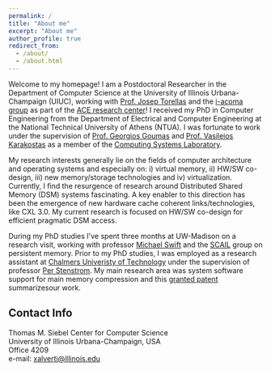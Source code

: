 ```yaml
---
permalink: /
title: "About me"
excerpt: "About me"
author_profile: true
redirect_from: 
  - /about/
  - /about.html
---
```


Welcome to my homepage! I am a Postdoctoral Researcher in the Department of Computer Science at the University of Illinois Urbana-Champaign (UIUC), working with [Prof. Josep Torellas](https://cs.illinois.edu/about/people/faculty/torrella)
and the [i-acoma group](http://iacoma.cs.uiuc.edu/) as part of the [ACE research center](https://acecenter.grainger.illinois.edu/)! I received my PhD in Computer Engineering from the Department of Electrical and Computer Engineering at the National Technical University of Athens (NTUA). I was fortunate to work under the supervision of [Prof. Georgios Goumas](http://www.cslab.ntua.gr/~goumas/) and [Prof. Vasileios Karakostas](https://cgi.di.uoa.gr/~vkarakos/) as a member of the [Computing Systems Laboratory](http://www.cslab.ntua.gr/).

My research interests generally lie on the fields of computer architecture and operating systems and especially on: i) virtual memory, ii) HW/SW co-design, iii) new memory/storage technologies and iv) virtualization. 
Currently, I find the resurgence of research around Distributed Shared Memory (DSM) systems fascinating. A key enabler to this direction has been the emergence of new hardware cache coherent links/technologies, like CXL 3.0.
My current research is focused on HW/SW co-design for efficient pragmatic DSM access. 
 
During my PhD studies I've spent three months at UW-Madison on a research visit, working with professor [Michael Swift](https://pages.cs.wisc.edu/~swift/) and the [SCAIL](https://scail.cs.wisc.edu/) group on persistent memory. 
Prior to my PhD studies, I was employed as a research assistant at [Chalmers Univeristy of Technology](https://www.chalmers.se/en/Pages/default.aspx) under the supervision of professor [Per Stenstrom](http://www.cse.chalmers.se/~pers/). 
My main research area was system software support for main memory compression and this [granted patent](https://worldwide.espacenet.com/publicationDetails/biblio?FT=D&date=20210518&DB=&locale=en_EP&CC=SE&NR=543649C2&KC=C2&ND=4) summarizesour work.  

## Contact Info
Thomas M. Siebel Center for Computer Science<br/>
University of Illinois Urbana-Champaign, USA<br/>
Office 4209<br/>
e-mail: xalverti@illinois.edu<br/>

<!---
Research findings led to the foundation of [ZeroPoint Technologies AB](https://wp.zptcorp.com/), a start-up company designing novel memory compression technology, where I was employed as system software engineer.

Welcome to my homepage! I am a PhD candidate at [Computing Systems Laboratory](http://www.cslab.ece.ntua.gr) of the [School of Electrical and Computer Engineering](http://www.ece.ntua.gr), [NTUA](http://www.ntua.gr).  
My advisors are Professors [Georgios Goumas](http://www.cslab.ntua.gr/~goumas/) and [Vasileios Karakostas](http://www.cslab.ece.ntua.gr/~vkarakos/). 
My research interests lie on the fields of computer architecture and operating systems and especially:

* virtual memory
* HW/SW co-design
* emerging memory/storage technologies
* virtualization

The past few years I've focused on novel non-volatile main memory technologies and specifically on the design of efficient OS support for persistet data access.
I've spent three months at UW-Madison on a research visit, working with professor [Michael Swift](https://pages.cs.wisc.edu/~swift/) and the [SCAIL](https://scail.cs.wisc.edu/) group. 
Our work has been recently accepted on [MICRO2022](/publications/micro2020-daxvm)! 

The first years of my PhD I worked on the address translation overhead problem, experimenting
with HS/SW solutions, and part of our work was published in [ISCA 2020](/publications/isca2020-contiguity)!

I'm also interested in novel non-volatile main memory technolοgy and I'm currently working on the design of 
efficient operating system (OS) support for persistent data access. 

Prior to my PhD studies, I was employed as a research assistant at [Chalmers Univeristy of Technology](https://www.chalmers.se/en/Pages/default.aspx) under the supervision of professor [Per Stenstrom](http://www.cse.chalmers.se/~pers/). 
My main research area was system software support for main memory compression. 
Research findings led to the foundation of [ZeroPoint Technologies AB](https://wp.zptcorp.com/), a start-up company designing novel memory compression technology, where I was employed as
a system software engineer for a year. This [granted patent](https://worldwide.espacenet.com/publicationDetails/biblio?FT=D&date=20210518&DB=&locale=en_EP&CC=SE&NR=543649C2&KC=C2&ND=4) summarizes our work. 
I still maintain collaboration with ZeroPoint
as we work jointly on EU2020 project [EuroExa](https://euroexa.eu/). 

## Contact Info
Computing Systems Laboratory (21.34B)<br/>
School of Electrical and Computer Engineering<br/>
National Technical University of Athens<br/>
Iroon Politechniou 9 (Zografou Campus), 15780<br/>
Athens, Greece

e-mail: xalverti@cslab.ece.ntua.gr<br/>
phone: +30-210-772-2279
-->
